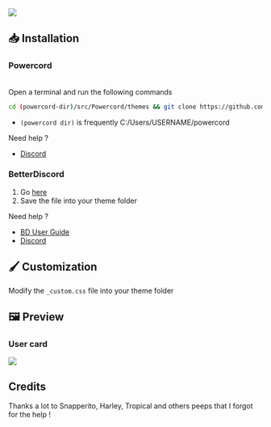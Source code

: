 <img src="https://i.ibb.co/2vMVc8Y/Capture.png">

## 📥 Installation

### Powercord

</br>Open a terminal and run the following commands
```sh
cd (powercord-dir)/src/Powercord/themes && git clone https://github.com/NYRI4/Comfy-theme
```
* `(powercord dir)` is frequently C:/Users/USERNAME/powercord

Need help ? 
- [Discord](https://discord.gg/esB8HudVHN)

### BetterDiscord

1. Go [here](https://betterdiscord.net/ghdl?id=3430)
2. Save the file into your theme folder

Need help ?
- [BD User Guide](https://0x71.cc/bd/guide/#install-theme-win)
- [Discord](https://discord.gg/0Tmfo5ZbORCRqbAd)

## 🖌️ Customization
Modify the `_custom.css` file into your theme folder

## 🖼️ Preview

### User card
<img src="https://i.ibb.co/k2DYT48/Capture1.png">

## Credits

Thanks a lot to Snapperito, Harley, Tropical and others peeps that I forgot for the help !
